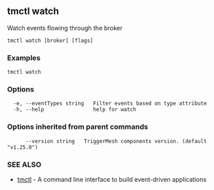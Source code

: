 ## tmctl watch

Watch events flowing through the broker

```
tmctl watch [broker] [flags]
```

### Examples

```
tmctl watch
```

### Options

```
  -e, --eventTypes string   Filter events based on type attribute
  -h, --help                help for watch
```

### Options inherited from parent commands

```
      --version string   TriggerMesh components version. (default "v1.25.0")
```

### SEE ALSO

* [tmctl](tmctl.md)	 - A command line interface to build event-driven applications

